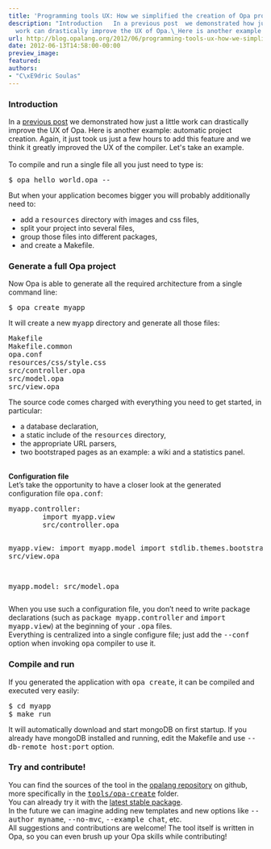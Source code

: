 ```yaml
---
title: 'Programming tools UX: How we simplified the creation of Opa projects'
description: "Introduction   In a previous post  we demonstrated how just a little
  work can drastically improve the UX of Opa.\_Here is another example..."
url: http://blog.opalang.org/2012/06/programming-tools-ux-how-we-simplified.html
date: 2012-06-13T14:58:00-00:00
preview_image:
featured:
authors:
- "C\xE9dric Soulas"
---
```


<div class="sectionbody">
<h3>

 Introduction</h3>
<div class="paragraph">
In a <a href="http://blog.opalang.org/2012/03/programming-tools-ux-experience-how-we.html">previous post</a> we demonstrated how just a little work can drastically improve the UX of Opa.&nbsp;Here is another example: automatic project creation. Again, it just took us just a few hours to add this feature and we think it greatly improved the UX of the compiler. Let's take an example.<br/>
<br/>
To compile and run a single file all you just need to type is:</div>
<div class="listingblock">
<div class="content">
<pre><tt>$ opa hello_world.opa --</tt></pre>
</div>
</div>
<div class="paragraph">
But when your application becomes bigger you will probably additionally  need to:</div>
<div class="ulist">
<ul>
<li> add a <tt>resources</tt> directory with images and css files,<br/>
</li>
<li> split your project into several files,<br/>
</li>
<li> group those files into different packages,<br/>
</li>
<li> and create a Makefile.<br/>
</li>
</ul>
</div>
<h3>

 Generate a full Opa project</h3>
<div style="clear: left;">
</div>
<div class="paragraph">
Now Opa is able to generate all the required architecture from a single command line:</div>
<div class="listingblock">
<div class="content">
<pre><tt>$ opa create myapp</tt></pre>
</div>
</div>
<div class="paragraph">
It will create a new <tt>myapp</tt> directory and generate all those files:</div>
<div class="listingblock">
<div class="content">
<pre><tt>Makefile
Makefile.common
opa.conf
resources/css/style.css
src/controller.opa
src/model.opa
src/view.opa</tt></pre>
</div>
</div>
<div class="paragraph">
The source code comes charged with everything you need to get started, in particular:</div>
<div class="ulist">
<ul>
<li> a database declaration,<br/>
</li>
<li> a static include of the <tt>resources</tt> directory,<br/>
</li>
<li> the appropriate URL parsers,<br/>
</li>
<li> two bootstraped pages as an example: a wiki and a statistics panel.<br/>
</li>
</ul>
</div>
<strong><br/>
Configuration file</strong><br/>
<div style="clear: left;">
</div>
<div class="paragraph">
Let&rsquo;s take the opportunity to have a closer look at the generated configuration file&nbsp;<span style="font-family: monospace;">opa.conf</span>:</div>
<div class="listingblock">
<div class="content">
<pre><tt>myapp.controller:
        import myapp.view
        src/controller.opa

myapp.view:
        import myapp.model
        import stdlib.themes.bootstrap
        src/view.opa

myapp.model:
        src/model.opa</tt></pre>
</div>
</div>
<div class="paragraph">
When you use such a configuration file, you don&rsquo;t need to write package declarations (such as <tt>package myapp.controller</tt> and <tt>import myapp.view</tt>) at the beginning of your <tt>.opa</tt> files.<br/>
Everything is centralized into a single configure file; just add the <tt>--conf</tt> option when invoking <tt>opa</tt> compiler to use it.</div>
<h3>

 Compile and run</h3>
<div style="clear: left;">
</div>
<div class="paragraph">
If you generated the application with <tt>opa create</tt>, it can be compiled and executed very easily:</div>
<div class="listingblock">
<div class="content">
<pre><tt>$ cd myapp
$ make run</tt></pre>
</div>
</div>
<div class="paragraph">
It will automatically download and start mongoDB on first startup. If you already have mongoDB installed and running, edit the Makefile and use <tt>--db-remote host:port</tt> option.</div>
<h3>

 Try and contribute!</h3>
<div style="clear: left;">
</div>
<div class="paragraph">
You can find the sources of the tool in the <a href="https://github.com/MLstate/opalang">opalang repository</a> on github, more specifically in the <a href="https://github.com/MLstate/opalang/tree/master/tools/opa-create"><tt>tools/opa-create</tt></a> folder.<br/>
You can already try it with the <a href="http://opalang.org/get.xmlt">latest stable package</a>.</div>
<div class="paragraph">
In the future we can imagine adding new templates and new options like <tt>--author myname</tt>, <tt>--no-mvc</tt>, <tt>--example chat</tt>, etc.<br/>
All suggestions and contributions are welcome! The tool itself is written in Opa, so you can even brush up your Opa skills while contributing!</div>
</div>
